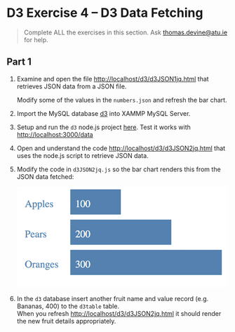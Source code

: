 # D3 Exercise 4 – D3 Data Fetching
		
> Complete ALL the exercises in this section. Ask thomas.devine@atu.ie for help.


## Part 1

1.	Examine and open the file [http://localhost/d3/d3JSON1jq.html](http://localhost/d3/d3JSON1jq.html) that retrieves JSON data from a JSON file.

    Modify some of the values in the ``numbers.json`` and refresh the bar chart.

1.	Import the MySQL database [d3](http://localhost/d3/d3.sql) into XAMMP MySQL Server.  

1.  Setup and run the `d3` node.js project [here](../d3).  Test it works with [http://localhost:3000/data](http://localhost:3000/data)

1.  Open and understand the code [http://localhost/d3/d3JSON2jq.html](http://localhost/d3/d3JSON2jq.html) that uses the node.js script to retrieve JSON data.

1.  Modify the code in ``d3JSON2jq.js`` so the bar chart renders this from the JSON data fetched:

    ![img](../images/barChart4.png)

1.  In the ``d3`` database insert another fruit name and value record (e.g. Bananas, 400) to the ``d3table`` table.  
    When you refresh [http://localhost/d3/d3JSON2jq.html](http://localhost/d3/d3JSON2jq.html) it should render the new fruit details appropriately.


